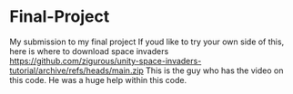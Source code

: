 # Final-Project
My submission to my final project  If youd like to try your own side of this, here is where to download space invaders https://github.com/zigurous/unity-space-invaders-tutorial/archive/refs/heads/main.zip This is the guy who has the video on this code. He was a huge help within this code.
